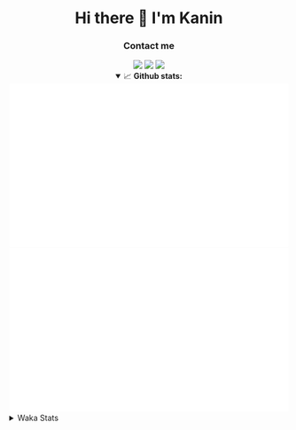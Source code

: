 <div align="center">
 <h1>Hi there 👋 I'm Kanin</h1>
 <h3>Contact me</h3>
 <a href="mailto:im@kanin.dev"><img src="https://img.shields.io/badge/gmail-%23D14836.svg?&style=for-the-badge&logo=gmail&logoColor=white"/></a>
 <a href="https://twitter.com/KaninTwt"><img src="https://img.shields.io/badge/twitter-%231DA1F2.svg?&style=for-the-badge&logo=twitter&logoColor=white"/></a>
 <a href="https://www.linkedin.com/in/KaninDev"><img src="https://img.shields.io/badge/linkedin-%230077B5.svg?&style=for-the-badge&logo=linkedin&logoColor=white"/></a>
<details open>
  <summary>📈 <b>Github stats:</b></summary>
  <img src="https://github.com/Kanin/Kanin/blob/master/scripts/GitHubStats/generated/overview.svg"/>
  <img src="https://github.com/Kanin/Kanin/blob/master/scripts/GitHubStats/generated/languages.svg"/>
</details>
</div>

<details>
 <summary>Waka Stats</summary>

<!--START_SECTION:waka-->
![Profile Views](http://img.shields.io/badge/Profile%20Views-0-blue)

![Lines of code](https://img.shields.io/badge/From%20Hello%20World%20I%27ve%20Written-822.4%20thousand%20lines%20of%20code-blue)

**🐱 My GitHub Data** 

> 📦 184.3 kB Used in GitHub's Storage 
 > 
> 🏆 363 Contributions in the Year 2025
 > 
> 💼 Opted to Hire
 > 
> 📜 29 Public Repositories 
 > 
> 🔑 21 Private Repositories 
 > 
**I'm an Early 🐤** 

```text
🌞 Morning                2881 commits        ███████░░░░░░░░░░░░░░░░░░   28.71 % 
🌆 Daytime                2868 commits        ███████░░░░░░░░░░░░░░░░░░   28.58 % 
🌃 Evening                2940 commits        ███████░░░░░░░░░░░░░░░░░░   29.30 % 
🌙 Night                  1346 commits        ███░░░░░░░░░░░░░░░░░░░░░░   13.41 % 
```
📅 **I'm Most Productive on Monday** 

```text
Monday                   2028 commits        █████░░░░░░░░░░░░░░░░░░░░   20.21 % 
Tuesday                  1436 commits        ████░░░░░░░░░░░░░░░░░░░░░   14.31 % 
Wednesday                1015 commits        ███░░░░░░░░░░░░░░░░░░░░░░   10.11 % 
Thursday                 1566 commits        ████░░░░░░░░░░░░░░░░░░░░░   15.61 % 
Friday                   1627 commits        ████░░░░░░░░░░░░░░░░░░░░░   16.21 % 
Saturday                 904 commits         ██░░░░░░░░░░░░░░░░░░░░░░░   09.01 % 
Sunday                   1459 commits        ████░░░░░░░░░░░░░░░░░░░░░   14.54 % 
```


📊 **This Week I Spent My Time On** 

```text
🕑︎ Time Zone: America/New_York

💬 Programming Languages: 
Python                   41 hrs 21 mins      ██████████████████████░░░   88.23 % 
JavaScript               4 hrs 22 mins       ██░░░░░░░░░░░░░░░░░░░░░░░   09.32 % 
JSON with Comments       32 mins             ░░░░░░░░░░░░░░░░░░░░░░░░░   01.16 % 
HTML                     28 mins             ░░░░░░░░░░░░░░░░░░░░░░░░░   01.02 % 
Markdown                 2 mins              ░░░░░░░░░░░░░░░░░░░░░░░░░   00.10 % 

🔥 Editors: 
VS Code                  46 hrs 51 mins      █████████████████████████   100.00 % 

🐱‍💻 Projects: 
Bot                      30 hrs 15 mins      ████████████████░░░░░░░░░   64.58 % 
Marshall                 14 hrs 50 mins      ████████░░░░░░░░░░░░░░░░░   31.68 % 
emojicdn                 1 hr 44 mins        █░░░░░░░░░░░░░░░░░░░░░░░░   03.73 % 
website-new              0 secs              ░░░░░░░░░░░░░░░░░░░░░░░░░   00.01 % 

💻 Operating System: 
Windows                  46 hrs 51 mins      █████████████████████████   100.00 % 
```

**I Mostly Code in Python** 

```text
Python                   33 repos            ████████████████░░░░░░░░░   63.46 % 
TypeScript               7 repos             ███░░░░░░░░░░░░░░░░░░░░░░   13.46 % 
Java                     5 repos             ██░░░░░░░░░░░░░░░░░░░░░░░   09.62 % 
HTML                     3 repos             █░░░░░░░░░░░░░░░░░░░░░░░░   05.77 % 
Kotlin                   1 repo              ░░░░░░░░░░░░░░░░░░░░░░░░░   01.92 % 
```



**Timeline**

![Lines of Code chart](https://raw.githubusercontent.com/Kanin/Kanin/master/assets/bar_graph.png)


 Last Updated on 03/10/2025 04:08:37 UTC
<!--END_SECTION:waka-->
</details>
